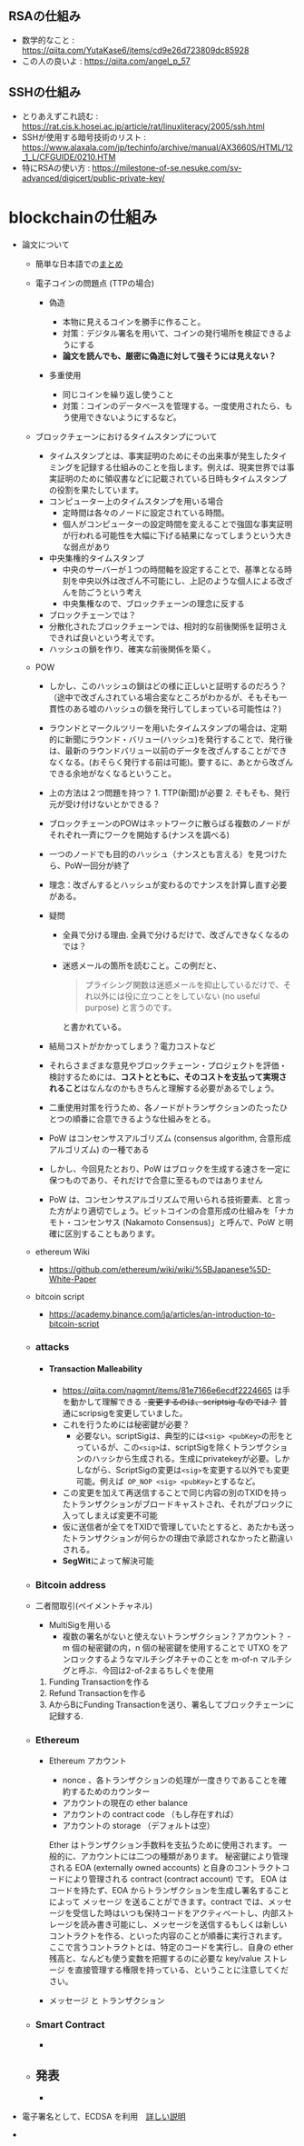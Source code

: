 ## RSAの仕組み
- 数学的なこと : https://qiita.com/YutaKase6/items/cd9e26d723809dc85928
- この人の良いよ : https://qiita.com/angel_p_57
## SSHの仕組み
- とりあえずこれ読む : https://rat.cis.k.hosei.ac.jp/article/rat/linuxliteracy/2005/ssh.html
- SSHが使用する暗号技術のリスト : https://www.alaxala.com/jp/techinfo/archive/manual/AX3660S/HTML/12_1_L/CFGUIDE/0210.HTM
- 特にRSAの使い方 : https://milestone-of-se.nesuke.com/sv-advanced/digicert/public-private-key/

# blockchainの仕組み
- 論文について
  - 簡単な日本語での[まとめ](https://www.ogis-ri.co.jp/otc/hiroba/technical/bitcoinpaper/)
  - 電子コインの問題点 (TTPの場合)
    - 偽造 
      - 本物に見えるコインを勝手に作ること。
      - 対策：デジタル署名を用いて、コインの発行場所を検証できるようにする
      - **論文を読んでも、厳密に偽造に対して強そうには見えない？**

    - 多重使用
      - 同じコインを繰り返し使うこと
      - 対策：コインのデータベースを管理する。一度使用されたら、もう使用できないようにするなど。
  - ブロックチェーンにおけるタイムスタンプについて
    - タイムスタンプとは、事実証明のためにその出来事が発生したタイミングを記録する仕組みのことを指します。例えば、現実世界では事実証明のために領収書などに記載されている日時もタイムスタンプの役割を果たしています。
    - コンピューター上のタイムスタンプを用いる場合
      - 定時間は各々のノードに設定されている時間。
      - 個人がコンピューターの設定時間を変えることで強固な事実証明が行われる可能性を大幅に下げる結果になってしまうという大きな弱点があり
    - 中央集権的タイムスタンプ
      - 中央のサーバーが１つの時間軸を設定することで、基準となる時刻を中央以外は改ざん不可能にし、上記のような個人による改ざんを防ごうという考え
      - 中央集権なので、ブロックチェーンの理念に反する
    - ブロックチェーンでは？
     - 分散化されたブロックチェーンでは、相対的な前後関係を証明さえできれば良いという考えです。
     - ハッシュの鎖を作り、確実な前後関係を築く。
  
  - POW
    - しかし、このハッシュの鎖はどの様に正しいと証明するのだろう？（途中で改ざんされている場合変なところがわかるが、そもそも一貫性のある嘘のハッシュの鎖を発行してしまっている可能性は？) 
    - ラウンドとマークルツリーを用いたタイムスタンプの場合は、定期的に新聞にラウンド・バリュー(ハッシュ)を発行することで、発行後は、最新のラウンドバリュー以前のデータを改ざんすることができなくなる。(おそらく発行する前は可能)。要するに、あとから改ざんできる余地がなくなるということ。
    - 上の方法は２つ問題を持つ？ 1. TTP(新聞)が必要 2. そもそも、発行元が受け付けないとかできる？
    - ブロックチェーンのPOWはネットワークに散らばる複数のノードがそれぞれ一斉にワークを開始する(ナンスを調べる)
    - 一つのノードでも目的のハッシュ（ナンスとも言える）を見つけたら、PoW一回分が終了
    - 理念：改ざんするとハッシュが変わるのでナンスを計算し直す必要がある。
    - 疑問
      - 全員で分ける理由. 全員で分けるだけで、改ざんできなくなるのでは？
      - 迷惑メールの箇所を読むこと。この例だと、

        > プライシング関数は迷惑メールを抑止しているだけで、それ以外には役に立つことをしていない (no useful purpose) と言うのです。

        と書かれている。
      
    - 結局コストがかかってしまう？電力コストなど 
    - それらさまざまな意見やブロックチェーン・プロジェクトを評価・検討するためには、**コストとともに、そのコストを支払って実現されること**はなんなのかもきちんと理解する必要があるでしょう。
    - 二重使用対策を行うため、各ノードがトランザクションのたったひとつの順番に合意できるような仕組みをとる。
    - PoW はコンセンサスアルゴリズム (consensus algorithm, 合意形成アルゴリズム) の一種である
    - しかし、今回見たとおり、PoW はブロックを生成する速さを一定に保つものであり、それだけで合意に至るものではありません
    - PoW は、コンセンサスアルゴリズムで用いられる技術要素、と言った方がより適切でしょう。ビットコインの合意形成の仕組みを「ナカモト・コンセンサス (Nakamoto Consensus)」と呼んで、PoW と明確に区別することもあります。
  
  - ethereum Wiki
    - https://github.com/ethereum/wiki/wiki/%5BJapanese%5D-White-Paper

  - bitcoin script
    - https://academy.binance.com/ja/articles/an-introduction-to-bitcoin-script
  - ### attacks
    - #### Transaction Malleability
      - https://qiita.com/nagmnt/items/81e7166e6ecdf2224665 は手を動かして理解できる
        -~~変更するのは、scriptsig なのでは？~~ 普通にscripsigを変更していました。
      - これを行うためには秘密鍵が必要？
        - 必要ない。scriptSigは、典型的には`<sig> <pubKey>`の形をとっているが、この`<sig>`は、scriptSigを除くトランザクションのハッシから生成される。生成にprivatekeyが必要。しかしながら、ScriptSigの変更は`<sig>`を変更する以外でも変更可能。例えば` OP_NOP <sig> <pubKey>`とするなど。
      - この変更を加えて再送信することで同じ内容の別のTXIDを持ったトランザクションがブロードキャストされ、それがブロックに入ってしまえば変更不可能
      - 仮に送信者が全てをTXIDで管理していたとすると、あたかも送ったトランザクションが何らかの理由で承認されなかったと勘違いされる。
      - **SegWit**によって解決可能

  - ### Bitcoin address

  - 二者間取引(ペイメントチャネル)
    - MultiSigを用いる
      - 複数の署名がないと使えないトランザクション？アカウント？
      -m 個の秘密鍵の内，n 個の秘密鍵を使用することで UTXO をアンロックするようなマルチシグネチャのことを m-of-n マルチシグと呼ぶ．今回は2-of-2まるちしぐを使用
    1. Funding Transactionを作る
    2. Refund Transactionを作る
    3. AからBにFunding Transactionを送り、署名してブロックチェーンに記録する.

  - ### Ethereum
    - Ethereum アカウント
      - nonce 、各トランザクションの処理が一度きりであることを確約するためのカウンター
      - アカウントの現在の ether balance
      - アカウントの contract code （もし存在すれば）
      - アカウントの storage （デフォルトは空）

      Ether はトランザクション手数料を支払うために使用されます。 一般的に、アカウントには二つの種類があります。 秘密鍵により管理される EOA (externally owned accounts) と自身のコントラクトコードにより管理される contract (contract account) です。 EOA はコードを持たず、EOA からトランザクションを生成し署名することによって メッセージ を送ることができます。contract では、メッセージを受信した時はいつも保持コードをアクティベートし、内部ストレージを読み書き可能にし、メッセージを送信するもしくは新しいコントラクトを作る、といった内容のことが順番に実行されます。
      ここで言うコントラクトとは、特定のコードを実行し、自身の ether 残高と、なんども使う変数を把握するのに必要な key/value ストレージ を直接管理する権限を持っている、ということに注意してください。

    - メッセージ と トランザクション


      
  - ### Smart Contract
    - 

  - ## 発表
    - 
  

      


      
- 電子署名として、ECDSA を利用　[詳しい説明](https://qiita.com/angel_p_57/items/355eec5b5547ac122607#%E3%82%B3%E3%83%B3%E3%82%B9%E3%83%88%E3%83%A9%E3%82%AF%E3%82%BF-initialize)
- 